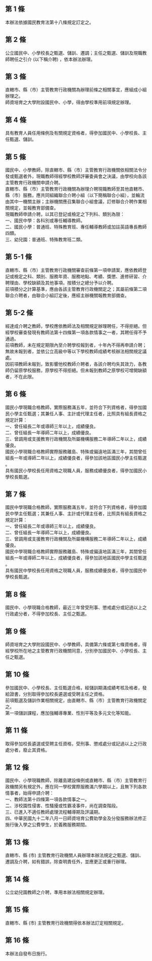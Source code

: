 第 1 條
-------
本辦法依據國民教育法第十八條規定訂定之。

第 2 條
-------
公立國民中、小學校長之甄選、儲訓、遷調；主任之甄選、儲訓及現職教  
師聘任之引介 (以下稱介聘) ，依本辦法辦理。

第 3 條
-------
直轄市、縣（市）主管教育行政機關為辦理前條之相關事宜，應組成小組  
辦理之。  
師資培育之大學附設國民中、小學，得由學校準用前項規定辦理。

第 4 條
-------
具有教育人員任用條例及有關規定資格者，得參加國民中、小學校長、主  
任甄選、儲訓。

第 5 條
-------
國民中、小學教師，除直轄市、縣（市）主管教育行政機關依相關法令分  
發或甄選者外，現職教師得經學校教師評審委員會之決議，由學校向各該  
主管教育行政機關申請介聘。  
直轄市、縣（市）主管教育行政機關為辦理介聘現職教師至其他直轄市、  
縣（市）服務，應共同組織聯合介聘小組（以下簡稱聯合小組），並輪流  
由其中一機關主辦；主辦機關應召集聯合小組會議，訂修聯合介聘作業相  
關規定，並報教育部備查。  
現職教師申請介聘，以其已登記或檢定之下列科、類別為限：  
一、國民中學：各科別或專任輔導教師。  
二、國民小學：普通班、特殊教育班、專任輔導教師或加註英語專長教師  
    四類。  
三、幼兒園：普通班、特殊教育班二類。

第 5-1 條
---------
直轄市、縣（市）主管教育行政機關審查前條第一項申請案，應依教師登  
記或檢定之科、類別、服務年資、服務地點、考績、獎懲、進修研習、介  
聘理由、學校缺額及其他事項，按積分之總分予以介聘。  
前項積分之計算基準，應由各該主管教育行政機關定之；其屬前條第二項  
聯合介聘者，由聯合小組訂定後，應經主辦機關報教育部備查。

第 5-2 條
---------
經達成介聘之教師，學校應依教師法及相關規定辦理聘任，不得拒絕。但  
經學校審查發現有教師法第十四條第一項各款情事之一者，其聘任得不予  
通過。  
前項教師，未在規定期限內至介聘學校報到者，十年內不得再申請介聘；  
無故未報到者，並依公立高級中等以下學校教師成績考核辦法相關規定議  
處。  
因前項教師未報到，致影響他校教師介聘者，各該介聘均失其效力，各教  
師仍留原學校服務，原學校不得拒絕。但未報到教師之原學校可增開缺額  
者，不在此限。

第 6 條
-------
國民小學現職合格教師，實際服務滿五年，並符合下列資格者，得參加國  
民小學主任甄選；其兼任人事、主計或代理主任者，比照具有組長資格之  
規定計算：  
一、曾任組長二年或導師三年以上，成績優良。  
二、曾任組長一年導師二年以上，成績優良。  
三、曾調用或支援教育行政機關及所屬機構服務二年導師二年以上，成績  
    優良。  
國民小學現職合格教師實際服務離島、特殊或偏遠地區滿三年，其間曾任  
組長一年或導師二年以上，成績優良者，得參加該地區國民小學主任甄選  
。  
具有國民小學校長任用資格之現職人員，服務成績優良者，得參加國民小  
學校長甄選。

第 7 條
-------
國民中學現職合格教師，實際服務滿五年，並符合下列資格者，得參加國  
民中學主任甄選；其兼任人事、主計或代理主任者，比照具有組長資格之  
規定計算：  
一、曾任組長二年或導師三年以上，成績優良。  
二、曾任組長一年導師二年以上，成績優良。  
三、曾調用或支援教育行政機關及所屬機構服務二年導師二年以上，成績  
    優良。  
國民中學現職合格教師實際服務離島、特殊或偏遠地區滿三年，其間曾任  
組長一年或導師二年以上，成績優良者，得參加該地區國民中學主任甄選  
。  
具有國民中學校長任用資格之現職人員，服務成績優良者，得參加國民中  
學校長甄選。

第 8 條
-------
國民中、小學現職合格教師，最近三年曾受刑事、懲戒處分或記過以上之  
行政處分者，不得參加校長、主任之甄選。

第 9 條
-------
師資培育之大學附設國民中、小學教師，具備第六條或第七條資格者，得  
經學校所在地之主管教育行政機關同意，分別參加國民中、小學校長、主  
任之甄選。

第 10 條
--------
參加國民中、小學校長、主任甄選合格，經儲訓期滿成績考核及格者，發  
給證書，分別取得參加校長遴選或受聘主任之資格。  
前項甄選及儲訓作業相關規定，由直轄市、縣（市）主管教育行政機關定  
之。  
第一項儲訓課程，應加強輔導專業、性別平等及多元文化等知能。

第 11 條
--------
取得參加校長遴選或受聘主任資格，受刑事、懲戒處分或記過以上之行政  
處分者，廢止其資格。

第 12 條
--------
國民中、小學現職教師，除離島建設條例或直轄市、縣（市）主管教育行  
政機關另有規定外，應在同一學校實際服務滿六學期以上，且無下列各款  
情事者，始得申請介聘：  
一、教師法第十四條第一項各款情事之一。  
二、涉校園性侵害、性騷擾或性霸凌事件，尚在調查階段。  
三、已進入不適任教師處理流程輔導期及評議期。  
四、中華民國九十二年八月一日師資培育公費助學金及分發服務辦法修正  
    施行後入學之公費學生，於義務服務期間。

第 13 條
--------
直轄市、縣 (市) 主管教育行政機關人員辦理本辦法規定之甄選、儲訓、  
遷調及介聘，如有錯誤，除查明責任外，並應更正或重行辦理。

第 14 條
--------
公立幼兒園教師之介聘，準用本辦法相關規定辦理。

第 15 條
--------
直轄市、縣 (市) 主管教育行政機關得依本辦法訂定相關規定。

第 16 條
--------
本辦法自發布日施行。

